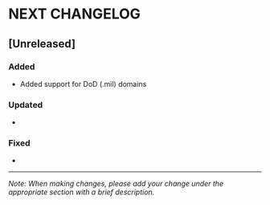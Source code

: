 # NEXT CHANGELOG

## [Unreleased]

### Added
- Added support for DoD (.mil) domains

### Updated
- 

### Fixed
-

---
*Note: When making changes, please add your change under the appropriate section with a brief description.* 